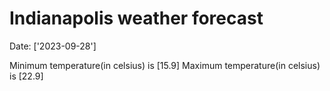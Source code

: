 # Indianapolis weather forecast 
Date: ['2023-09-28'] 

Minimum temperature(in celsius) is [15.9] 
Maximum temperature(in celsius) is [22.9]